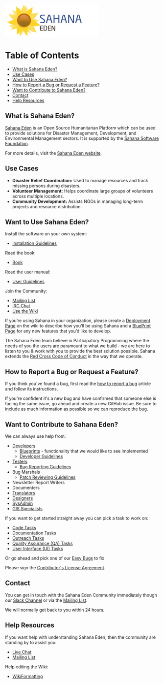 ![alt text](edenlogo.jpg)

# Table of Contents
- [What is Sahana Eden?](#what-is-sahana-eden)
- [Use Cases](#use-cases)
- [Want to Use Sahana Eden?](#want-to-use-sahana-eden)
- [How to Report a Bug or Request a Feature?](#how-to-report-a-bug-or-request-a-feature)
- [Want to Contribute to Sahana Eden?](#want-to-contribute-to-sahana-eden)
- [Contact](#contact)
- [Help Resources](#help-resources)

## What is Sahana Eden?
[Sahana Eden](https://eden.sahanafoundation.org/wiki/What) is an Open Source Humanitarian Platform which can be used to provide solutions for Disaster Management, Development, and Environmental Management sectors. It is supported by the [Sahana Software Foundation](http://sahanafoundation.org/).

For more details, visit the [Sahana Eden website](http://eden.sahanafoundation.org/).

## Use Cases
- **Disaster Relief Coordination:** Used to manage resources and track missing persons during disasters.
- **Volunteer Management:** Helps coordinate large groups of volunteers across multiple locations.
- **Community Development:** Assists NGOs in managing long-term projects and resource distribution.

## Want to Use Sahana Eden?

Install the software on your own system:
- [Installation Guidelines](https://eden.sahanafoundation.org/wiki/InstallationGuidelines)

Read the book:
- [Book](https://eden.sahanafoundation.org/wiki/Book)

Read the user manual:
- [User Guidelines](https://eden.sahanafoundation.org/wiki/UserGuidelines)

Join the Community:
- [Mailing List](https://eden.sahanafoundation.org/wiki/MailingList)
- [IRC Chat](https://eden.sahanafoundation.org/wiki/Chat)
- [Use the Wiki](https://eden.sahanafoundation.org/wiki/UseTheWiki)

If you’re using Sahana in your organization, please create a [Deployment Page](https://eden.sahanafoundation.org/wiki/Deployments/Guidelines) on the wiki to describe how you’ll be using Sahana and a [BluePrint Page](https://eden.sahanafoundation.org/wiki/BluePrint) for any new features that you’d like to develop.

The Sahana Eden team believe in Participatory Programming where the needs of you the users are paramount to what we build - we are here to listen to you & work with you to provide the best solution possible. Sahana extends the [​Red Cross Code of Conduct](http://wiki.sahanafoundation.org/doku.php/dep:code_of_conduct) in the way that we operate.

## How to Report a Bug or Request a Feature?
If you think you've found a bug, first read the [how to report a bug](https://eden.sahanafoundation.org/wiki/BugReportingGuidelines) article and follow its instructions.

If you're confident it's a new bug and have confirmed that someone else is facing the same issue, go ahead and create a new GitHub issue. Be sure to include as much information as possible so we can reproduce the bug.


## Want to Contribute to Sahana Eden?
We can always use help from:

- [Developers](https://eden.sahanafoundation.org/wiki/Develop)
    - [Blueprints](https://eden.sahanafoundation.org/wiki/BluePrint) - functionality that we would like to see implemented
    - [Developer Guidelines](https://eden.sahanafoundation.org/wiki/DeveloperGuidelines)
- [Testers](https://eden.sahanafoundation.org/wiki/Testing)
    - [Bug Reporting Guidelines](https://eden.sahanafoundation.org/wiki/BugReportingGuidelines)
- Bug Marshals
    - [Patch Reviewing Guidelines](https://eden.sahanafoundation.org/wiki/PatchReviewingGuidelines)
- Newsletter Report Writers
- Documenters
- [Translators](https://eden.sahanafoundation.org/wiki/UserGuidelines/Localisation)
- [Designers](https://eden.sahanafoundation.org/wiki/Design)
- [SysAdmin](https://eden.sahanafoundation.org/wiki/SysAdmin)
- [GIS Specialists](https://eden.sahanafoundation.org/wiki/GIS)

If you want to get started straight away you can pick a task to work on:
- [Code Tasks](https://eden.sahanafoundation.org/wiki/Contribute/Code)
- [Documentation Tasks](https://eden.sahanafoundation.org/wiki/Contribute/Documentation)
- [Outreach Tasks](https://eden.sahanafoundation.org/wiki/Contribute/Outreach)
- [Quality Assurance (QA) Tasks](https://eden.sahanafoundation.org/wiki/Contribute/QA)
- [User Interface (UI) Tasks](https://eden.sahanafoundation.org/wiki/Contribute/UI)

Or go ahead and pick one of our [Easy Bugs](http://eden.sahanafoundation.org/report/18) to fix

Please sign the [Contributor's License Agreement](http://bit.ly/SSF-eCLA).

## Contact
You can get in touch with the Sahana Eden Community immediately though our [Slack Channel](https://eden.sahanafoundation.org/wiki/Chat) or via the [Mailing List](https://eden.sahanafoundation.org/wiki/MailingList).

We will normally get back to you within 24 hours.

## Help Resources
If you want help with understanding Sahana Eden, then the community are standing by to assist you:
- [Live Chat](https://eden.sahanafoundation.org/wiki/Chat)
- [Mailing List](https://eden.sahanafoundation.org/wiki/MailingList)

Help editing the Wiki:
- [WikiFormatting](https://eden.sahanafoundation.org/wiki/WikiFormatting)



